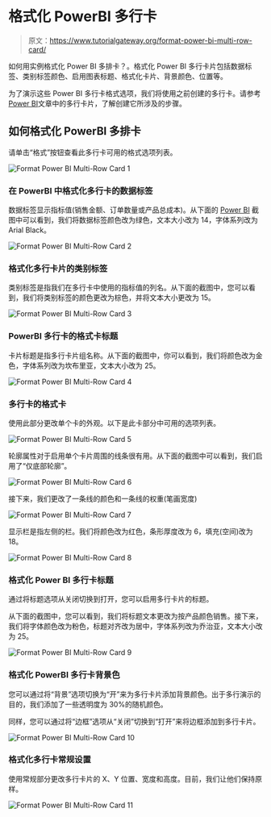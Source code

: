 # 格式化 PowerBI 多行卡

> 原文：<https://www.tutorialgateway.org/format-power-bi-multi-row-card/>

如何用实例格式化 Power BI 多排卡？。格式化 Power BI 多行卡片包括数据标签、类别标签颜色、启用图表标题、格式化卡片、背景颜色、位置等。

为了演示这些 Power BI 多行卡格式选项，我们将使用之前创建的多行卡。请参考[Power BI](https://www.tutorialgateway.org/create-a-multi-row-card-in-power-bi/)文章中的多行卡片，了解创建它所涉及的步骤。

## 如何格式化 PowerBI 多排卡

请单击“格式”按钮查看此多行卡可用的格式选项列表。

![Format Power BI Multi-Row Card 1](img/0b2357b13e7bcdbb237ced2b36f332fa.png)

### 在 PowerBI 中格式化多行卡的数据标签

数据标签显示指标值(销售金额、订单数量或产品总成本)。从下面的 [Power BI](https://www.tutorialgateway.org/power-bi-tutorial/) 截图中可以看到，我们将数据标签颜色改为绿色，文本大小改为 14，字体系列改为 Arial Black。

![Format Power BI Multi-Row Card 2](img/ee8d9703a4bc1df7934e95a681c57a20.png)

### 格式化多行卡片的类别标签

类别标签是指我们在多行卡中使用的指标值的列名。从下面的截图中，您可以看到，我们将类别标签的颜色更改为棕色，并将文本大小更改为 15。

![Format Power BI Multi-Row Card 3](img/8cd31eaa44ab2562596399d3603807da.png)

### PowerBI 多行卡的格式卡标题

卡片标题是指多行卡片组名称。从下面的截图中，你可以看到，我们将颜色改为金色，字体系列改为坎布里亚，文本大小改为 25。

![Format Power BI Multi-Row Card 4](img/222c33da6c92cba2b9d72ddf10cd2b57.png)

### 多行卡的格式卡

使用此部分更改单个卡的外观。以下是此卡部分中可用的选项列表。

![Format Power BI Multi-Row Card 5](img/84bcb267bf3a793db963824947fbbea5.png)

轮廓属性对于启用单个卡片周围的线条很有用。从下面的截图中可以看到，我们启用了“仅底部轮廓”。

![Format Power BI Multi-Row Card 6](img/f95d693a3fbb80edb5daf80185670229.png)

接下来，我们更改了一条线的颜色和一条线的权重(笔画宽度)

![Format Power BI Multi-Row Card 7](img/4872062432480abe50036921cc9c1fd0.png)

显示栏是指左侧的栏。我们将颜色改为红色，条形厚度改为 6，填充(空间)改为 18。

![Format Power BI Multi-Row Card 8](img/f7854f2e192b5e8783f64be2fcff644a.png)

### 格式化 Power BI 多行卡标题

通过将标题选项从关闭切换到打开，您可以启用多行卡片的标题。

从下面的截图中，您可以看到，我们将标题文本更改为按产品颜色销售。接下来，我们将字体颜色改为粉色，标题对齐改为居中，字体系列改为乔治亚，文本大小改为 25。

![Format Power BI Multi-Row Card 9](img/f1ca972a15b3deeb70acaaa94871e312.png)

### 格式化 PowerBI 多行卡背景色

您可以通过将“背景”选项切换为“开”来为多行卡片添加背景颜色。出于多行演示的目的，我们添加了一些透明度为 30%的随机颜色。

同样，您可以通过将“边框”选项从“关闭”切换到“打开”来将边框添加到多行卡片。

![Format Power BI Multi-Row Card 10](img/7acdba7255cb8a77561855a87a135bbe.png)

### 格式化多行卡常规设置

使用常规部分更改多行卡片的 X、Y 位置、宽度和高度。目前，我们让他们保持原样。

![Format Power BI Multi-Row Card 11](img/6dc8df95459ac87d9af6c7d8316f635e.png)